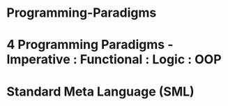 # Programming-Paradigms
# 4 Programming Paradigms - Imperative : Functional : Logic : OOP
# Standard Meta Language (SML)
